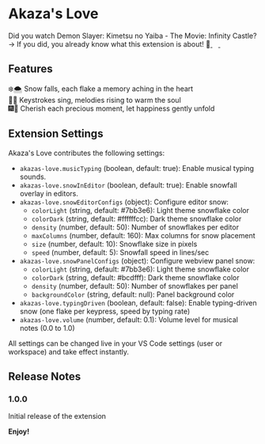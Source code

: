 # Akaza's Love

Did you watch Demon Slayer: Kimetsu no Yaiba - The Movie: Infinity Castle?
→ If you did, you already know what this extension is about! 🙂<a href="https://marketplace.visualstudio.com/items?itemName=lanly-dev.akazas-love" target="_blank">
  <img src='https://code.visualstudio.com/favicon.ico' width='12'/>
</a>
<a href="https://open-vsx.org/extension/lanly-dev/akazas-love" target="_blank">
  <img src='https://open-vsx.org/favicon.ico' width='12'/>
</a>

## Features

❄️🌨️ Snow falls, each flake a memory aching in the heart \
🎹🎶 Keystrokes sing, melodies rising to warm the soul \
🎆🤗 Cherish each precious moment, let happiness gently unfold

## Extension Settings

Akaza's Love contributes the following settings:

- `akazas-love.musicTyping` (boolean, default: true): Enable musical typing sounds.
- `akazas-love.snowInEditor` (boolean, default: true): Enable snowfall overlay in editors.
- `akazas-love.snowEditorConfigs` (object): Configure editor snow:
	- `colorLight` (string, default: #7bb3e6): Light theme snowflake color
	- `colorDark` (string, default: #ffffffcc): Dark theme snowflake color
	- `density` (number, default: 50): Number of snowflakes per editor
	- `maxColumns` (number, default: 160): Max columns for snow placement
	- `size` (number, default: 10): Snowflake size in pixels
	- `speed` (number, default: 5): Snowfall speed in lines/sec
- `akazas-love.snowPanelConfigs` (object): Configure webview panel snow:
	- `colorLight` (string, default: #7bb3e6): Light theme snowflake color
	- `colorDark` (string, default: #bcdfff): Dark theme snowflake color
	- `density` (number, default: 50): Number of snowflakes per panel
	- `backgroundColor` (string, default: null): Panel background color
- `akazas-love.typingDriven` (boolean, default: false): Enable typing-driven snow (one flake per keypress, speed by typing rate)
- `akazas-love.volume` (number, default: 0.1): Volume level for musical notes (0.0 to 1.0)

All settings can be changed live in your VS Code settings (user or workspace) and take effect instantly.

## Release Notes

### 1.0.0

Initial release of the extension

**Enjoy!**
